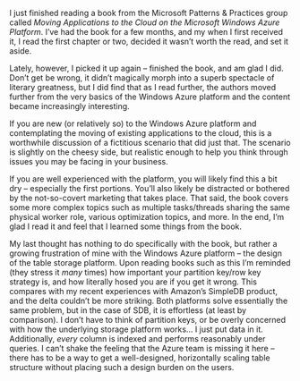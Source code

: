 I just finished reading a book from the Microsoft Patterns & Practices group called _Moving Applications to the Cloud
on the Microsoft Windows Azure Platform_. I’ve had the book for a few months, and my when I first received it, I read
the first chapter or two, decided it wasn’t worth the read, and set it aside.

Lately, however, I picked it up again – finished the book, and am glad I did. Don’t get be wrong, it didn’t
magically morph into a superb spectacle of literary greatness, but I did find that as I read further, the authors
moved further from the very basics of the Windows Azure platform and the content became increasingly interesting.

If you are new (or relatively so) to the Windows Azure platform and contemplating the moving of existing applications
to the cloud, this is a worthwhile discussion of a fictitious scenario that did just that. The scenario is slightly on
the cheesy side, but realistic enough to help you think through issues you may be facing in your business.

If you are well experienced with the platform, you will likely find this a bit dry – especially the first portions.
You’ll also likely be distracted or bothered by the not-so-covert marketing that takes place. That said, the book
covers some more complex topics such as multiple tasks/threads sharing the same physical worker role, various
optimization topics, and more. In the end, I’m glad I read it and feel that I learned some things from the book.

My last thought has nothing to do specifically with the book, but rather a growing frustration of mine with the
Windows Azure platform – the design of the table storage platform. Upon reading books such as this I’m reminded (they
stress it *many* times) how important your partition key/row key strategy is, and how literally hosed you are if you
get it wrong. This compares with my recent experiences with Amazon’s SimpleDB product, and the delta couldn’t be more
striking. Both platforms solve essentially the same problem, but in the case of SDB, it is effortless (at least by
comparison). I don’t have to think of partition keys, or be overly concerned with how the underlying storage platform
works… I just put data in it. Additionally, *every* column is indexed and performs reasonably under queries. I can’t
shake the feeling that the Azure team is missing it here – there has to be a way to get a well-designed, horizontally
scaling table structure without placing such a design burden on the users.